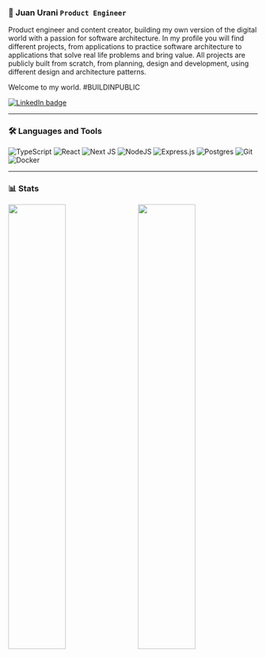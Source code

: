 ### 👷 Juan Urani **`Product Engineer`**  

Product engineer and content creator, building my own version of the digital world with a passion for software architecture. In my profile you will find different projects, from applications to practice software architecture to applications that solve real life problems and bring value. All projects are publicly built from scratch, from planning, design and development, using different design and architecture patterns. 

Welcome to my world. #BUILDINPUBLIC

<a href="https://www.linkedin.com/in/juanurani/" target="_blank">
  <img alt="LinkedIn badge" title="LinkedIn profile" src="https://img.shields.io/badge/linkedin-%230077B5.svg?style=for-the-badge&logo=linkedin&logoColor=white"/>
</a> 

---

### 🛠️ Languages and Tools

![TypeScript](https://img.shields.io/badge/typescript-%23007ACC.svg?style=for-the-badge&logo=typescript&logoColor=white)
![React](https://img.shields.io/badge/react-%2320232a.svg?style=for-the-badge&logo=react&logoColor=%2361DAFB)
![Next JS](https://img.shields.io/badge/Next-black?style=for-the-badge&logo=next.js&logoColor=white)
![NodeJS](https://img.shields.io/badge/node.js-6DA55F?style=for-the-badge&logo=node.js&logoColor=white)
![Express.js](https://img.shields.io/badge/express.js-%23404d59.svg?style=for-the-badge&logo=express&logoColor=%2361DAFB)
![Postgres](https://img.shields.io/badge/postgres-%23316192.svg?style=for-the-badge&logo=postgresql&logoColor=white)
![Git](https://img.shields.io/badge/git-%23F05033.svg?style=for-the-badge&logo=git&logoColor=white)
![Docker](https://img.shields.io/badge/docker-%230db7ed.svg?style=for-the-badge&logo=docker&logoColor=white)

---

### 📊 Stats
<img align="left" width="48%" src="https://github-readme-stats.vercel.app/api?username=juanuranidev&show_icons=true&theme=dark&hide_border=true">
<img align="right" width="48%" src="https://github-readme-streak-stats.herokuapp.com/?user=juanuranidev&theme=dark&hide_border=true">


